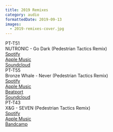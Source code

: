 ```yaml
---
title: 2019 Remixes
category: audio
formattedDate: 2019-09-13
images:
  - 2019-remixes-cover.jpg
---
```


<div class="row">
	<div class="inner-row-2-1">
		<div>
			PT-T51 
			<br>
			NUTRONIC - Go Dark (Pedestrian Tactics Remix)
		</div>
		<div class="arrow-links">
			 <a href="https://open.spotify.com/album/1xfPSx9ApTUGl22eH4szqB">Spotify</a>
			 <br>
 			<a href="https://music.apple.com/us/album/remixes-pt-2-ep/1474098998?app=music&ign-mpt=uo%3D4">Apple Music</a>
			<br>
 			<a href="https://soundcloud.com/pedestriantactics/pt-t51">Soundcloud</a>
		</div>
	</div>
</div>

<div class="row">
	<div class="inner-row-2-1">
		<div>
			PT-T55 
			<br>
			Bronze Whale - Never (Pedestrian Tactics Remix)
		</div>
		<div class="arrow-links">
			 <a href="https://open.spotify.com/album/6Ymsi0qBy73a7NuBq1kRgK?si=8-41_488QsaW4yQ6b7Mkgw">Spotify</a>
			 <br>
 			<a href="https://music.apple.com/us/album/the-shape-of-things-remixes/1473338750">Apple Music</a>
			<br>
			<a href="https://www.beatport.com/release/the-shape-of-things-remixes/2653743">Beatport</a>
			<br>
 			<a href="https://soundcloud.com/pedestriantactics/pt-t55">Soundcloud</a>
		</div>
	</div>
</div>

<div class="row">
	<div class="inner-row-2-1">
		<div>
			PT-T43 
			<br>
			X&G - SEVEN (Pedestrian Tactics Remix)
		</div>
		<div class="arrow-links">
			 <a href="https://open.spotify.com/album/5cqu9FZyrqe9Eh24utAtwC?si=k7bzlvduRLOuOnVSzasE1w">Spotify</a>
			 <br>
 			<a href="https://music.apple.com/us/album/persona-remixes/1442611878">Apple Music</a>
			<br>
 			<a href="https://xandg.bandcamp.com/album/persona-the-remixes">Bandcamp</a>
		</div>
	</div>
</div>
